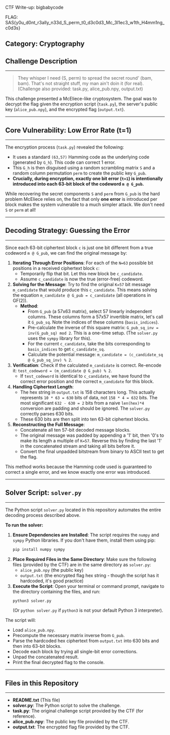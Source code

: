 CTF Write-up: bigbabycode

FLAG: SAS{y0u_d0nt_r3ally_n33d_S_perm_t0_d3c0d3_Mc_3l1ec3_w1th_H4mm1ng_c0d3s}

Category: Cryptography
--------------------------------------------------------------------------------
## Challenge Description
--------------------------------------------------------------------------------

> They whisper I need (S, perm) to spread the secret round' (bam, bam). That's not straight stuff, my man ain't doin it (for real).
> (Challenge also provided: task.py, alice_pub.npy, output.txt)

This challenge presented a McEliece-like cryptosystem. The goal was to decrypt the flag given the encryption script (`task.py`), the server's public key (`alice_pub.npy`), and the encrypted flag (`output.txt`).

--------------------------------------------------------------------------------
## Core Vulnerability: Low Error Rate (t=1)
--------------------------------------------------------------------------------

The encryption process (`task.py`) revealed the following:
* It uses a standard `(63,57)` Hamming code as the underlying code (generated by `G_h`). This code can correct 1 error.
* This `G_h` is then disguised using a random scrambling matrix `S` and a random column permutation `perm` to create the public key `G_pub`.
* **Crucially, during encryption, exactly one bit error (`t=1`) is intentionally introduced into each 63-bit block of the codeword `m @ G_pub`.**

While recovering the secret components `S` and `perm` from `G_pub` is the hard problem McEliece relies on, the fact that only **one error** is introduced per block makes the system vulnerable to a much simpler attack. We don't need `S` or `perm` at all!

--------------------------------------------------------------------------------
## Decoding Strategy: Guessing the Error
--------------------------------------------------------------------------------

Since each 63-bit ciphertext block `c` is just one bit different from a true codeword `m @ G_pub`, we can find the original message by:

1.  **Iterating Through Error Positions**: For each of the `N=63` possible bit positions in a received ciphertext block `c`:
    * Temporarily flip that bit. Let this new block be `c_candidate`.
    * Assume `c_candidate` is now the true (error-free) codeword.
2.  **Solving for the Message**: Try to find the original `K=57` bit message `m_candidate` that would produce this `c_candidate`. This means solving the equation `m_candidate @ G_pub = c_candidate` (all operations in GF(2)).
    * **Method**:
        * From `G_pub` (a 57x63 matrix), select 57 linearly independent columns. These columns form a 57x57 invertible matrix, let's call it `G_pub_sq`. Note the indices of these columns (`basis_indices`).
        * Pre-calculate the inverse of this square matrix: `G_pub_sq_inv = inv(G_pub_sq) mod 2`. This is a one-time setup. (The `solver.py` uses the `sympy` library for this).
        * For the current `c_candidate`, take the bits corresponding to `basis_indices` to get `c_candidate_sq`.
        * Calculate the potential message: `m_candidate = (c_candidate_sq @ G_pub_sq_inv) % 2`.
3.  **Verification**: Check if the calculated `m_candidate` is correct. Re-encode it: `test_codeword = (m_candidate @ G_pub) % 2`.
    * If `test_codeword` is identical to `c_candidate`, we have found the correct error position and the correct `m_candidate` for this block.
4.  **Handling Ciphertext Length**:
    * The hex string in `output.txt` is 158 characters long. This actually represents `10 * 63 = 630` bits of data, not `158 * 4 = 632` bits. The most significant `632 - 630 = 2` bits from a naive `len(hex)*4` conversion are padding and should be ignored. The `solver.py` correctly parses 630 bits.
    * These 630 bits are then split into ten 63-bit ciphertext blocks.
5.  **Reconstructing the Full Message**:
    * Concatenate all ten 57-bit decoded message blocks.
    * The original message was padded by appending a '1' bit, then '0's to make its length a multiple of `K=57`. Reverse this by finding the last '1' in the concatenated stream and taking all bits before it.
    * Convert the final unpadded bitstream from binary to ASCII text to get the flag.

This method works because the Hamming code used is guaranteed to correct a single error, and we know exactly one error was introduced.

--------------------------------------------------------------------------------
## Solver Script: `solver.py`
--------------------------------------------------------------------------------

The Python script `solver.py` located in this repository automates the entire decoding process described above.

**To run the solver:**

1.  **Ensure Dependencies are Installed**:
    The script requires the `numpy` and `sympy` Python libraries. If you don't have them, install them using pip:
    ```bash
    pip install numpy sympy
    ```
2.  **Place Required Files in the Same Directory**:
    Make sure the following files (provided by the CTF) are in the same directory as `solver.py`:
    * `alice_pub.npy` (the public key)
    * `output.txt` (the encrypted flag hex string - though the script has it hardcoded, it's good practice)
3.  **Execute the Script**:
    Open your terminal or command prompt, navigate to the directory containing the files, and run:
    ```bash
    python3 solver.py
    ```
    (Or `python solver.py` if `python3` is not your default Python 3 interpreter).

The script will:
* Load `alice_pub.npy`.
* Precompute the necessary matrix inverse from `G_pub`.
* Parse the hardcoded hex ciphertext from `output.txt` into 630 bits and then into 63-bit blocks.
* Decode each block by trying all single-bit error corrections.
* Unpad the concatenated result.
* Print the final decrypted flag to the console.

--------------------------------------------------------------------------------
## Files in this Repository
--------------------------------------------------------------------------------

* **README.txt** (This file)
* **solver.py**: The Python script to solve the challenge.
* **task.py**: The original challenge script provided by the CTF (for reference).
* **alice_pub.npy**: The public key file provided by the CTF.
* **output.txt**: The encrypted flag file provided by the CTF.
